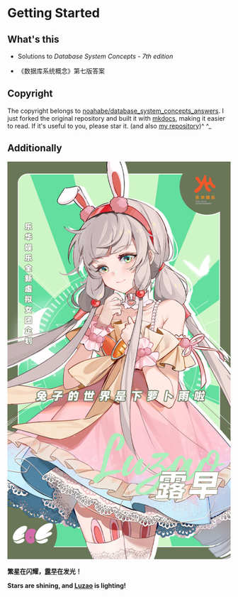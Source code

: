 # Getting Started

## What's this

- Solutions to *Database System Concepts - 7th edition*

- 《数据库系统概念》第七版答案

## Copyright

The copyright belongs to [noahabe/database_system_concepts_answers](https://github.com/noahabe/database_system_concepts_answers). I just forked the original repository and built it with [mkdocs](https://www.mkdocs.org/), making it easier to read. If it's useful to you, please star it. (and also [my repository](https://github.com/tdzz1102/database_system_concepts_answers))^ ^_

## Additionally

![](luzao.jpg)

**繁星在闪耀，[露早](https://space.bilibili.com/1669777785)在发光！**

**Stars are shining, and [Luzao](https://space.bilibili.com/1669777785) is lighting!**
